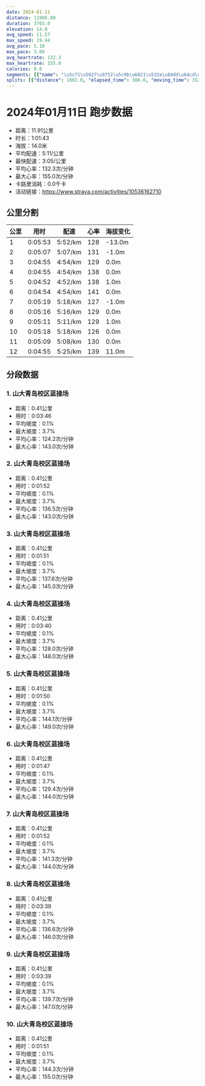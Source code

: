 ```yaml
---
date: 2024-01-11
distance: 11906.80
duration: 3703.0
elevation: 14.0
avg_speed: 11.57
max_speed: 19.44
avg_pace: 5.18
max_pace: 3.09
avg_heartrate: 132.3
max_heartrate: 155.0
calories: 0.0
segments: [{"name": "\u5c71\u5927\u9752\u5c9b\u6821\u533a\u84dd\u64cd\u573a", "distance": 408.3, "elapsed_time": 226.0, "moving_time": 226.0, "average_heartrate": 124.2, "max_heartrate": 143.0, "average_grade": 0.1, "maximum_grade": 3.7, "elevation_difference": 0.7999999999999998}, {"name": "\u5c71\u5927\u9752\u5c9b\u6821\u533a\u84dd\u64cd\u573a", "distance": 408.3, "elapsed_time": 112.0, "moving_time": 112.0, "average_heartrate": 136.5, "max_heartrate": 143.0, "average_grade": 0.1, "maximum_grade": 3.7, "elevation_difference": 0.7999999999999998}, {"name": "\u5c71\u5927\u9752\u5c9b\u6821\u533a\u84dd\u64cd\u573a", "distance": 408.3, "elapsed_time": 111.0, "moving_time": 111.0, "average_heartrate": 137.8, "max_heartrate": 145.0, "average_grade": 0.1, "maximum_grade": 3.7, "elevation_difference": 0.7999999999999998}, {"name": "\u5c71\u5927\u9752\u5c9b\u6821\u533a\u84dd\u64cd\u573a", "distance": 408.3, "elapsed_time": 220.0, "moving_time": 220.0, "average_heartrate": 128.0, "max_heartrate": 148.0, "average_grade": 0.1, "maximum_grade": 3.7, "elevation_difference": 0.7999999999999998}, {"name": "\u5c71\u5927\u9752\u5c9b\u6821\u533a\u84dd\u64cd\u573a", "distance": 408.3, "elapsed_time": 110.0, "moving_time": 110.0, "average_heartrate": 144.1, "max_heartrate": 149.0, "average_grade": 0.1, "maximum_grade": 3.7, "elevation_difference": 0.7999999999999998}, {"name": "\u5c71\u5927\u9752\u5c9b\u6821\u533a\u84dd\u64cd\u573a", "distance": 408.3, "elapsed_time": 107.0, "moving_time": 107.0, "average_heartrate": 129.4, "max_heartrate": 144.0, "average_grade": 0.1, "maximum_grade": 3.7, "elevation_difference": 0.7999999999999998}, {"name": "\u5c71\u5927\u9752\u5c9b\u6821\u533a\u84dd\u64cd\u573a", "distance": 408.3, "elapsed_time": 112.0, "moving_time": 112.0, "average_heartrate": 141.3, "max_heartrate": 144.0, "average_grade": 0.1, "maximum_grade": 3.7, "elevation_difference": 0.7999999999999998}, {"name": "\u5c71\u5927\u9752\u5c9b\u6821\u533a\u84dd\u64cd\u573a", "distance": 408.3, "elapsed_time": 219.0, "moving_time": 219.0, "average_heartrate": 136.6, "max_heartrate": 146.0, "average_grade": 0.1, "maximum_grade": 3.7, "elevation_difference": 0.7999999999999998}, {"name": "\u5c71\u5927\u9752\u5c9b\u6821\u533a\u84dd\u64cd\u573a", "distance": 408.3, "elapsed_time": 219.0, "moving_time": 219.0, "average_heartrate": 139.7, "max_heartrate": 147.0, "average_grade": 0.1, "maximum_grade": 3.7, "elevation_difference": 0.7999999999999998}, {"name": "\u5c71\u5927\u9752\u5c9b\u6821\u533a\u84dd\u64cd\u573a", "distance": 408.3, "elapsed_time": 111.0, "moving_time": 111.0, "average_heartrate": 144.3, "max_heartrate": 155.0, "average_grade": 0.1, "maximum_grade": 3.7, "elevation_difference": 0.7999999999999998}]
splits: [{"distance": 1002.0, "elapsed_time": 386.0, "moving_time": 353.0, "average_speed": 2.84, "pace": 5.868556338028169, "average_heartrate": 128.83823529411765, "elevation_difference": -13.0, "split_number": 1}, {"distance": 998.0, "elapsed_time": 307.0, "moving_time": 307.0, "average_speed": 3.25, "pace": 5.128215384615384, "average_heartrate": 131.2540716612378, "elevation_difference": -1.0, "split_number": 2}, {"distance": 1000.0, "elapsed_time": 295.0, "moving_time": 295.0, "average_speed": 3.39, "pace": 4.916430678466076, "average_heartrate": 129.75932203389831, "elevation_difference": 0.0, "split_number": 3}, {"distance": 1002.0, "elapsed_time": 295.0, "moving_time": 295.0, "average_speed": 3.4, "pace": 4.901970588235294, "average_heartrate": 138.15254237288136, "elevation_difference": 0.0, "split_number": 4}, {"distance": 999.0, "elapsed_time": 292.0, "moving_time": 292.0, "average_speed": 3.42, "pace": 4.873304093567251, "average_heartrate": 138.0376712328767, "elevation_difference": 1.0, "split_number": 5}, {"distance": 1000.0, "elapsed_time": 294.0, "moving_time": 294.0, "average_speed": 3.4, "pace": 4.901970588235294, "average_heartrate": 141.6326530612245, "elevation_difference": 0.0, "split_number": 6}, {"distance": 1001.0, "elapsed_time": 319.0, "moving_time": 319.0, "average_speed": 3.14, "pace": 5.307866242038216, "average_heartrate": 127.33123028391167, "elevation_difference": -1.0, "split_number": 7}, {"distance": 1000.0, "elapsed_time": 316.0, "moving_time": 316.0, "average_speed": 3.16, "pace": 5.274272151898733, "average_heartrate": 129.00316455696202, "elevation_difference": 0.0, "split_number": 8}, {"distance": 999.0, "elapsed_time": 311.0, "moving_time": 311.0, "average_speed": 3.21, "pace": 5.192118380062305, "average_heartrate": 129.43408360128618, "elevation_difference": 1.0, "split_number": 9}, {"distance": 999.5, "elapsed_time": 318.0, "moving_time": 318.0, "average_speed": 3.14, "pace": 5.307866242038216, "average_heartrate": 126.17610062893081, "elevation_difference": 0.0, "split_number": 10}, {"distance": 1000.5, "elapsed_time": 309.0, "moving_time": 309.0, "average_speed": 3.24, "pace": 5.144043209876543, "average_heartrate": 130.6957928802589, "elevation_difference": 0.0, "split_number": 11}, {"distance": 905.8, "elapsed_time": 295.0, "moving_time": 295.0, "average_speed": 3.07, "pace": 5.428892508143322, "average_heartrate": 139.02777777777777, "elevation_difference": 11.0, "split_number": 12}]
---
```


# 2024年01月11日 跑步数据

- 距离：11.91公里
- 时长：1:01:43
- 海拔：14.0米
- 平均配速：5:11/公里
- 最快配速：3:05/公里
- 平均心率：132.3次/分钟
- 最大心率：155.0次/分钟
- 卡路里消耗：0.0千卡
- 活动链接：https://www.strava.com/activities/10536162710

## 公里分割

| 公里 | 用时 | 配速 | 心率 | 海拔变化 |
|------|------|------|------|------|
| 1 | 0:05:53 | 5:52/km | 128 | -13.0m |
| 2 | 0:05:07 | 5:07/km | 131 | -1.0m |
| 3 | 0:04:55 | 4:54/km | 129 | 0.0m |
| 4 | 0:04:55 | 4:54/km | 138 | 0.0m |
| 5 | 0:04:52 | 4:52/km | 138 | 1.0m |
| 6 | 0:04:54 | 4:54/km | 141 | 0.0m |
| 7 | 0:05:19 | 5:18/km | 127 | -1.0m |
| 8 | 0:05:16 | 5:16/km | 129 | 0.0m |
| 9 | 0:05:11 | 5:11/km | 129 | 1.0m |
| 10 | 0:05:18 | 5:18/km | 126 | 0.0m |
| 11 | 0:05:09 | 5:08/km | 130 | 0.0m |
| 12 | 0:04:55 | 5:25/km | 139 | 11.0m |


## 分段数据

### 1. 山大青岛校区蓝操场

- 距离：0.41公里
- 用时：0:03:46
- 平均坡度：0.1%
- 最大坡度：3.7%
- 平均心率：124.2次/分钟
- 最大心率：143.0次/分钟

### 2. 山大青岛校区蓝操场

- 距离：0.41公里
- 用时：0:01:52
- 平均坡度：0.1%
- 最大坡度：3.7%
- 平均心率：136.5次/分钟
- 最大心率：143.0次/分钟

### 3. 山大青岛校区蓝操场

- 距离：0.41公里
- 用时：0:01:51
- 平均坡度：0.1%
- 最大坡度：3.7%
- 平均心率：137.8次/分钟
- 最大心率：145.0次/分钟

### 4. 山大青岛校区蓝操场

- 距离：0.41公里
- 用时：0:03:40
- 平均坡度：0.1%
- 最大坡度：3.7%
- 平均心率：128.0次/分钟
- 最大心率：148.0次/分钟

### 5. 山大青岛校区蓝操场

- 距离：0.41公里
- 用时：0:01:50
- 平均坡度：0.1%
- 最大坡度：3.7%
- 平均心率：144.1次/分钟
- 最大心率：149.0次/分钟

### 6. 山大青岛校区蓝操场

- 距离：0.41公里
- 用时：0:01:47
- 平均坡度：0.1%
- 最大坡度：3.7%
- 平均心率：129.4次/分钟
- 最大心率：144.0次/分钟

### 7. 山大青岛校区蓝操场

- 距离：0.41公里
- 用时：0:01:52
- 平均坡度：0.1%
- 最大坡度：3.7%
- 平均心率：141.3次/分钟
- 最大心率：144.0次/分钟

### 8. 山大青岛校区蓝操场

- 距离：0.41公里
- 用时：0:03:39
- 平均坡度：0.1%
- 最大坡度：3.7%
- 平均心率：136.6次/分钟
- 最大心率：146.0次/分钟

### 9. 山大青岛校区蓝操场

- 距离：0.41公里
- 用时：0:03:39
- 平均坡度：0.1%
- 最大坡度：3.7%
- 平均心率：139.7次/分钟
- 最大心率：147.0次/分钟

### 10. 山大青岛校区蓝操场

- 距离：0.41公里
- 用时：0:01:51
- 平均坡度：0.1%
- 最大坡度：3.7%
- 平均心率：144.3次/分钟
- 最大心率：155.0次/分钟

